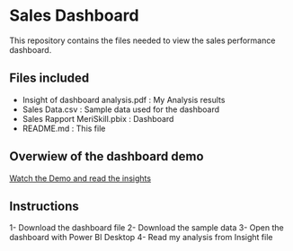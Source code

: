 # Sales Dashboard
This repository contains the files needed to view the sales performance dashboard.

## Files included
- Insight of dashboard analysis.pdf : My Analysis results
- Sales Data.csv : Sample data used for the dashboard
- Sales Rapport MeriSkill.pbix : Dashboard
- README.md : This file

## Overwiew of the dashboard demo
[Watch the Demo and read the insights](https://bit.ly/4c3FrKY)

## Instructions
1- Download the dashboard file
2- Download the sample data
3- Open the dashboard with Power BI Desktop
4- Read my analysis from Insight file 